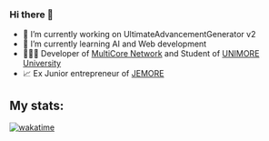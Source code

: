 ### Hi there 👋 

- 🔭 I’m currently working on UltimateAdvancementGenerator v2
- 🌱 I’m currently learning AI and Web development
- 🙋🏻‍♂️ Developer of [MultiCore Network](https://multicore.network/) and Student of [UNIMORE University](https://www.unimore.it/)
- 📈 Ex Junior entrepreneur of [JEMORE](https://jemore.it/)

## My stats:
[![wakatime](https://wakatime.com/badge/user/973f9ae5-3f77-475e-adf8-1c1d3a0bd3cf.svg)](https://wakatime.com/@973f9ae5-3f77-475e-adf8-1c1d3a0bd3cf)
